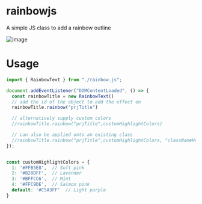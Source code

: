 # rainbowjs
A simple JS class to add a rainbow outline

![image](https://github.com/user-attachments/assets/16a62abc-902d-4682-8f89-9c68dc453afa)


# Usage

```js
import { RainbowText } from "./rainbow.js";

document.addEventListener("DOMContentLoaded", () => {
  const rainbowTitle = new RainbowText()
  // add the id of the object to add the effect on
  rainbowTitle.rainbow("prjTitle")

  // alternatively supply custom colors
  //rainbowTitle.rainbow("prjTitle",customHighlightColors)

  // can also be applied onto an existing class
  //rainbowTitle.rainbow("prjTitle",customHighlightColors, "classNameHere")
});


const customHighlightColors = {
  1: '#FFB5E8',  // Soft pink
  2: '#B28DFF',  // Lavender
  3: '#BFFCC6',  // Mint
  4: '#FFC9DE',  // Salmon pink
  default: '#C5A3FF'  // Light purple
}
```
